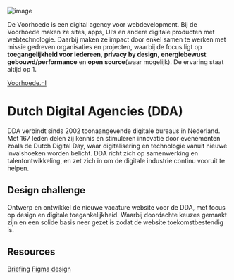 ![image](https://github.com/user-attachments/assets/4c2775ad-eb9a-4efa-a8a4-6ce82ebc8ebe)

De Voorhoede is een digital agency voor webdevelopment. Bij de Voorhoede maken ze sites, apps, UI’s en andere digitale producten met webtechnologie. Daarbij maken ze impact door enkel samen te werken met missie gedreven organisaties en projecten, waarbij de focus ligt op **toegangelijkheid voor iedereen**, **privacy by design**, **energiebewust gebouwd/performance** en **open source**(waar mogelijk). De ervaring staat altijd op 1.

[Voorhoede.nl](https://www.voorhoede.nl/)

# Dutch Digital Agencies (DDA)
DDA verbindt sinds 2002 toonaangevende digitale bureaus in Nederland. 
Met 167 leden delen zij kennis en stimuleren innovatie door evenementen zoals de Dutch Digital Day, waar digitalisering en technologie vanuit nieuwe invalshoeken worden belicht. DDA richt zich op samenwerking en talentontwikkeling, en zet zich in om de digitale industrie continu vooruit te helpen.

## Design challenge
Ontwerp en ontwikkel de nieuwe vacature website voor de DDA, met focus op design en digitale toegankelijkheid. Waarbij doordachte keuzes gemaakt zijn en een solide basis neer gezet is zodat de website toekomstbestendig is.

## Resources

<!-- [Backlog](https://github.com/orgs/fdnd-agency/projects/40) -->

[Briefing](https://docs.google.com/presentation/d/1ftEW6eeBfwAldI_6cEPEcNVqNpyJ__8L9oDEKbWXll4/edit#slide=id.g2f4c6552ab0_0_27)
[Figma design](https://www.figma.com/design/buVIAOQh08mzEmL3T4pUQC/DDA-Website)
